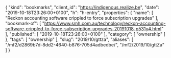 {
  "kind": "bookmarks",
  "client_id": "https://indigenous.realize.be",
  "date": "2019-10-18T23:26:00+0100",
  "h": "h-entry",
  "properties": {
    "name": [
      "Reckon accounting software crippled to force subscription upgrades"
    ],
    "bookmark-of": [
      "https://www.smh.com.au/technology/reckon-accounting-software-crippled-to-force-subscription-upgrades-20191018-p531y4.html"
    ],
    "published": [
      "2019-10-18T23:26:00+0100"
    ],
    "category": [
      "ownership"
    ]
  },
  "tags": [
    "ownership"
  ],
  "slug": "2019/10/gttza",
  "aliases": [
    "/mf2/d2869b7d-8dd2-4640-b876-705d4adbedbe/",
    "/mf2/2019/10/gttZa"
  ]
}
